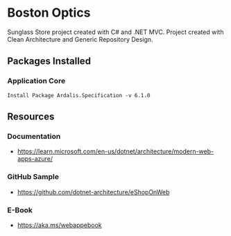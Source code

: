 # Boston Optics 
Sunglass Store project created with C# and .NET MVC. Project created with Clean Architecture and Generic Repository Design.


## Packages Installed
### Application Core
```
Install Package Ardalis.Specification -v 6.1.0
```

## Resources
### Documentation
* https://learn.microsoft.com/en-us/dotnet/architecture/modern-web-apps-azure/
### GitHub Sample
* https://github.com/dotnet-architecture/eShopOnWeb
### E-Book
* https://aka.ms/webappebook

